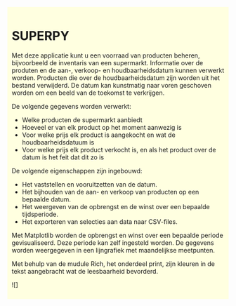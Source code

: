 <span style="background-color:light-yellow; padding:2px;">

<div style="background-color: lightyellow; padding: 10px;">

# SUPERPY

Met deze applicatie kunt u een voorraad van producten beheren, bijvoorbeeld de inventaris van een supermarkt. Informatie over de produten en de aan-, verkoop- en houdbaarheidsdatum kunnen verwerkt worden. Producten die over de houdbaarheidsdatum zijn worden uit het bestand verwijderd. De datum kan kunstmatig naar voren geschoven worden om een beeld van de toekomst te verkrijgen. 

De volgende gegevens worden verwerkt:

* Welke producten de supermarkt aanbiedt
* Hoeveel er van elk product op het moment aanwezig is
* Voor welke prijs elk product is aangekocht en wat de houdbaarheidsdatuum is
* Voor welke prijs elk product verkocht is, en als het product over de datum is het feit dat dit zo is

De volgende eigenschappen zijn ingebouwd:

* Het vaststellen en vooruitzetten van de datum.
* Het bijhouden van de aan- en verkoop van producten op een bepaalde datum.
* Het weergeven van de opbrengst en de winst over een bepaalde tijdsperiode.
* Het exporteren van selecties aan data naar CSV-files.

Met Matplotlib worden de opbrengst en winst over een bepaalde periode gevisualiseerd. Deze periode kan zelf ingesteld worden. De gegevens worden weergegeven in een lijngrafiek met maandelijkse meetpunten.

Met behulp van de mudule Rich, het onderdeel print, zijn kleuren in de tekst aangebracht wat de leesbaarheid bevorderd.

![]
